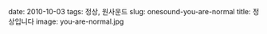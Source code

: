 ﻿date: 2010-10-03
tags: 정상, 원사운드
slug: onesound-you-are-normal
title: 정상입니다
image: you-are-normal.jpg
